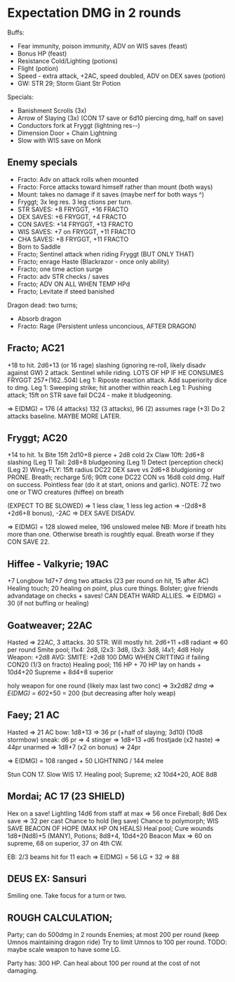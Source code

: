 # Expectation DMG in 2 rounds
Buffs:
- Fear immunity, poison immunity, ADV on WIS saves (feast)
- Bonus HP (feast)
- Resistance Cold/Lighting (potions)
- Flight (potion)
- Speed - extra attack, +2AC, speed doubled, ADV on DEX saves (potion)
- GW: STR 29; Storm Giant Str Potion

Specials:
- Banishment Scrolls (3x)
- Arrow of Slaying (3x) (CON 17 save or 6d10 piercing dmg, half on save)
- Conductors fork at Fryggt (lightning res--)
- Dimension Door + Chain Lightning
- Slow with WIS save on Monk

## Enemy specials
- Fracto: Adv on attack rolls when mounted
- Fracto: Force attacks toward himself rather than mount (both ways)
- Mount: takes no damage if it saves (maybe nerf for both ways ^)
- Fryggt; 3x leg res. 3 leg ctions per turn.
- STR SAVES: +8 FRYGGT, +16 FRACTO
- DEX SAVES: +6 FRYGGT, +4 FRACTO
- CON SAVES: +14 FRYGGT, +13 FRACTO
- WIS SAVES: +7 on FRYGGT, +11 FRACTO
- CHA SAVES: +8 FRYGGT, +11 FRACTO
- Born to Saddle
- Fracto; Sentinel attack when riding Fryggt (BUT ONLY THAT)
- Fracto; enrage Haste (Blackrazor - once only ability)
- Fracto; one time action surge
- Fracto: adv STR checks / saves
- Fracto; ADV ON ALL WHEN TEMP HPd
- Fracto; Levitate if steed banished

Dragon dead: two turns;
- Absorb dragon
- Fracto: Rage (Persistent unless unconcious, AFTER DRAGON)


## Fracto; AC21
+18 to hit. 2d6+13 (or 16 rage) slashing (ignoring re-roll, likely disadv against GW)
2 attack. Sentinel while riding.
LOTS OF HP IF HE CONSUMES FRYGGT 257+(162..504)
Leg 1: Riposte reaction attack. Add superiority dice to dmg.
Leg 1: Sweeping strike; hit another within reach
Leg 1: Pushing attack; 15ft on STR save fail DC24 - make it bludgeoning.

=> E(DMG) = 176 (4 attacks) 132 (3 attacks), 96 (2)
assumes rage (+3)
Do 2 attacks baseline. MAYBE MORE LATER.

## Fryggt; AC20
+14 to hit.
1x Bite 15ft 2d10+8 pierce + 2d8 cold
2x Claw 10ft: 2d6+8 slashing
(Leg 1) Tail: 2d8+8 bludgeoning
(Leg 1) Detect (perception check)
(Leg 2) Wing+FLY: 15ft radius DC22 DEX save vs 2d6+8 bludgioning or PRONE.
Breath; recharge 5/6; 90ft cone DC22 CON vs 16d8 cold dmg. Half on success.
Pointless fear (do it at start, onions and garlic).
NOTE: 72 two one or TWO creatures (hiffee) on breath

(EXPECT TO BE SLOWED)
=> 1 less claw, 1 less leg action => -(2d8+8 +2d6+8 bonus), -2AC
=> DEX SAVE DISADV.

=> E(DMG) = 128 slowed melee, 196 unslowed melee
NB: More if breath hits more than one. Otherwise breath is roughtly equal.
Breath worse if they CON SAVE 22.


## Hiffee - Valkyrie; 19AC
+7 Longbow 1d7+7 dmg two attacks (23 per round on hit, 15 after AC)
Healing touch; 20 healing on point, plus cure things.
Bolster; give friends advandatage on checks + saves!
CAN DEATH WARD ALLIES.
=> E(DMG) = 30 (if not buffing or healing)

## Goatweaver; 22AC
Hasted => 22AC, 3 attacks. 30 STR.
Will mostly hit. 2d6+11 +d8 radiant => 60 per round
Smite pool; l1x4: 2d8, l2x3: 3d8, l3x3: 3d8, l4x1; 4d8
Holy Weapon: +2d8
AVG: SMITE: +2d8
100 DMG WHEN CRITTING if failing CON20 (1/3 on fracto)
Healing pool; 116 HP + 70 HP lay on hands + 10d4+20 Supreme + 8d4+8 superior

holy weapon for one round (likely max last two conc) => 3x2d8*2 dmg
=> E(DMG) = 60*2+50 = 200
(but decreasing after holy weap)

## Faey; 21 AC
Hasted => 21 AC
bow: 1d8+13 => 36 pr (+half of slaying; 3d10) (10d8 stormbow)
sneak: d6 pr => 4
stinger => 1d8+13 +d6 frostjade (x2 haste) => 44pr
unarmed => 1d8+7 (x2 on bonus) => 24pr

=> E(DMG) = 108 ranged + 50 LIGHTNING / 144 melee

Stun CON 17. Slow WIS 17.
Healing pool; Supreme; x2 10d4+20, AOE 8d8

## Mordai; AC 17 (23 SHIELD)
Hex on a save!
Lightling 14d6 from staff at max => 56 once
Fireball; 8d6 Dex save => 32 per cast
Chance to hold (leg save)
Chance to polymorph; WIS SAVE
BEACON OF HOPE (MAX HP ON HEALS)
Heal pool; Cure wounds 1d8+(Nd8)+5 (MANY), Potions; 8d8+4, 10d4+20
Beacon Max => 60 on supreme, 68 on superior, 37 on 4th CW.

EB: 2/3 beams hit for 11 each
=> E(DMG) = 56 LG + 32 => 88

## DEUS EX: Sansuri
Smiling one. Take focus for a turn or two.


## ROUGH CALCULATION;
Party; can do 500dmg in 2 rounds
Enemies; at most 200 per round (keep Umnos maintaining dragon ride)
Try to limit Umnos to 100 per round. TODO: maybe scale weapon to have some LG.

Party has: 300 HP. Can heal about 100 per round at the cost of not damaging.

